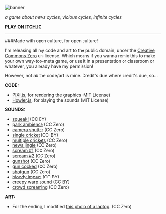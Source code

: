 ![banner](https://i.imgur.com/f6FcrhT.png)

*a game about news cycles, vicious cycles, infinite cycles*

**[PLAY ON ITCH.IO](https://ncase.itch.io/wbwwb)**

---

###Made with open culture, for open culture!

I'm releasing all my code and art to the public domain, under the [Creative Commons Zero](http://creativecommons.org/publicdomain/zero/1.0/) un-license. Which means if you wanna remix this to make your own way-too-meta game, or use it in a presentation or classroom or whatever, you already have my permission!

However, not *all* the code/art is mine. Credit's due where credit's due, so...

**CODE:**
- [PIXI.js](https://github.com/pixijs/pixi.js), for rendering the graphics (MIT License)
- [Howler.js](https://github.com/goldfire/howler.js), for playing the sounds (MIT License)

**SOUNDS:**
- [squeak!](https://www.freesound.org/people/ermfilm/sounds/130011/) (CC BY)
- [park ambience](https://www.freesound.org/people/Mafon2/sounds/274175/) (CC Zero)
- [camera shutter](https://www.freesound.org/people/uEffects/sounds/207865/) (CC Zero)
- [single cricket](https://www.freesound.org/people/cs272/sounds/77034/) (CC-BY)
- [multiple crickets](https://www.freesound.org/people/alienistcog/sounds/124583/) (CC Zero)
- [news jingle](https://www.freesound.org/people/Tuben/sounds/272044/) (CC Zero)
- [scream #1](https://www.freesound.org/people/GreatNate98/sounds/353086/) (CC Zero)
- [scream #2](https://www.freesound.org/people/mariallinas/sounds/222649/) (CC Zero)
- [gunshot](https://www.freesound.org/people/mitchelk/sounds/136766/) (CC Zero)
- [gun cocked](https://www.freesound.org/people/martian/sounds/182229/) (CC Zero)
- [shotgun](https://www.freesound.org/people/lensflare8642/sounds/145209/) (CC Zero)
- [bloody impact](https://www.freesound.org/people/Hybrid_V/sounds/319590/) (CC BY)
- [creepy warp sound](https://www.freesound.org/people/Andromadax24/sounds/184476/) (CC BY)
- [crowd screaming](https://www.freesound.org/people/MultiMax2121/sounds/156860/) (CC Zero)

**ART:**
- For the ending, I modified [this photo of a laptop](https://unsplash.com/photos/XyNi3rUEReE). (CC Zero)
